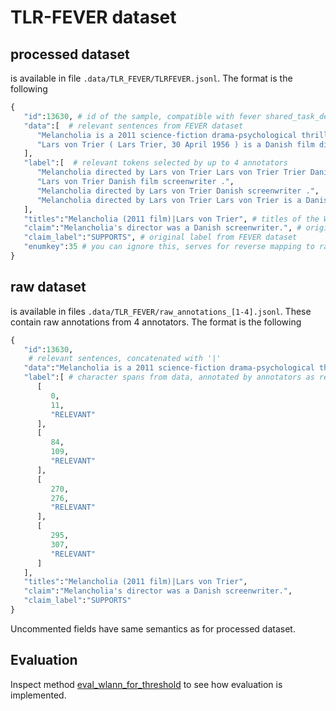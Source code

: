 # TLR-FEVER dataset
## processed dataset
is available in file `.data/TLR_FEVER/TLRFEVER.jsonl`. The format is the following
```python
{
   "id":13630, # id of the sample, compatible with fever shared_task_dev.jsonl set
   "data":[  # relevant sentences from FEVER dataset
      "Melancholia is a 2011 science-fiction drama-psychological thriller film written and directed by Lars von Trier and starring Kirsten Dunst, Charlotte Gainsbourg, Alexander Skarsgård, Cameron Spurr, and Kiefer Sutherland.",
      "Lars von Trier ( Lars Trier, 30 April 1956 ) is a Danish film director and screenwriter."
   ],
   "label":[  # relevant tokens selected by up to 4 annotators
      "Melancholia directed by Lars von Trier Lars von Trier Trier Danish screenwriter .",
      "Lars von Trier Danish film screenwriter .",
      "Melancholia directed by Lars von Trier Danish screenwriter .",
      "Melancholia directed by Lars von Trier Lars von Trier is a Danish film director and screenwriter ."
   ], 
   "titles":"Melancholia (2011 film)|Lars von Trier", # titles of the Wikipedia articles, from which the relevant sentences come from
   "claim":"Melancholia's director was a Danish screenwriter.", # original claim from FEVER dataset
   "claim_label":"SUPPORTS", # original label from FEVER dataset
   "enumkey":35 # you can ignore this, serves for reverse mapping to raw dataset, should it every be necessary
}
```

## raw dataset
is available in files `.data/TLR_FEVER/raw_annotations_[1-4].jsonl`.
These contain raw annotations from 4 annotators. The format is the following
```python
{
   "id":13630, 
    # relevant sentences, concatenated with '|'
   "data":"Melancholia is a 2011 science-fiction drama-psychological thriller film written and directed by Lars von Trier and starring Kirsten Dunst, Charlotte Gainsbourg, Alexander Skarsgård, Cameron Spurr, and Kiefer Sutherland.|Lars von Trier ( Lars Trier, 30 April 1956 ) is a Danish film director and screenwriter.",
   "label":[ # character spans from data, annotated by annotators as relevant
      [
         0,
         11,
         "RELEVANT"
      ],
      [
         84,
         109,
         "RELEVANT"
      ],
      [
         270,
         276,
         "RELEVANT"
      ],
      [
         295,
         307,
         "RELEVANT"
      ]
   ],
   "titles":"Melancholia (2011 film)|Lars von Trier",
   "claim":"Melancholia's director was a Danish screenwriter.",
   "claim_label":"SUPPORTS"
}
```
Uncommented fields have same semantics as for processed dataset.

## Evaluation
Inspect method [eval_wlann_for_threshold](https://github.com/KNOT-FIT-BUT/ClaimDissector/blob/d511cf48987be3a050f6f2d8ccdd30c4825f9283/src/fact_checking/verifier/lrm_verifier_trainer.py#L3745) to see how evaluation is implemented.
